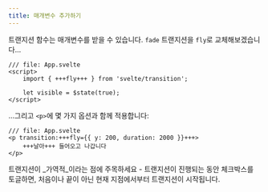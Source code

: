 ```yaml
---
title: 매개변수 추가하기
---
```


트랜지션 함수는 매개변수를 받을 수 있습니다. `fade` 트랜지션을 `fly`로 교체해보겠습니다...

```svelte
/// file: App.svelte
<script>
	import { +++fly+++ } from 'svelte/transition';

	let visible = $state(true);
</script>
```

...그리고 `<p>`에 몇 가지 옵션과 함께 적용합니다:

```svelte
/// file: App.svelte
<p transition:+++fly={{ y: 200, duration: 2000 }}+++>
	+++날아+++ 들어오고 나갑니다
</p>
```

트랜지션이 _가역적_이라는 점에 주목하세요 - 트랜지션이 진행되는 동안 체크박스를 토글하면, 처음이나 끝이 아닌 현재 지점에서부터 트랜지션이 시작됩니다.
